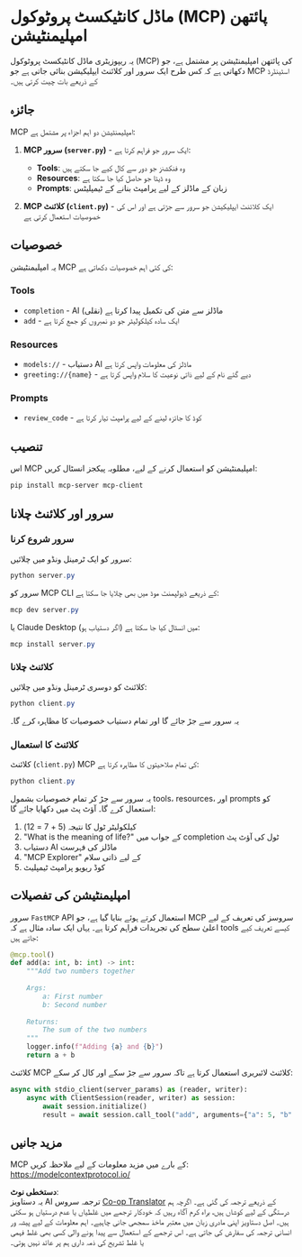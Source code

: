 <!--
CO_OP_TRANSLATOR_METADATA:
{
  "original_hash": "706b9b075dc484b73a053e6e9c709b4b",
  "translation_date": "2025-07-13T23:30:24+00:00",
  "source_file": "04-PracticalImplementation/samples/python/README.md",
  "language_code": "ur"
}
-->
# ماڈل کانٹیکسٹ پروٹوکول (MCP) پائتھن امپلیمنٹیشن

یہ ریپوزیٹری ماڈل کانٹیکسٹ پروٹوکول (MCP) کی پائتھن امپلیمنٹیشن پر مشتمل ہے، جو دکھاتی ہے کہ کس طرح ایک سرور اور کلائنٹ ایپلیکیشن بنائی جاتی ہے جو MCP اسٹینڈرڈ کے ذریعے بات چیت کرتی ہیں۔

## جائزہ

MCP امپلیمنٹیشن دو اہم اجزاء پر مشتمل ہے:

1. **MCP سرور (`server.py`)** - ایک سرور جو فراہم کرتا ہے:
   - **Tools**: وہ فنکشنز جو دور سے کال کیے جا سکتے ہیں
   - **Resources**: وہ ڈیٹا جو حاصل کیا جا سکتا ہے
   - **Prompts**: زبان کے ماڈلز کے لیے پرامپٹ بنانے کے ٹیمپلیٹس

2. **MCP کلائنٹ (`client.py`)** - ایک کلائنٹ ایپلیکیشن جو سرور سے جڑتی ہے اور اس کی خصوصیات استعمال کرتی ہے

## خصوصیات

یہ امپلیمنٹیشن MCP کی کئی اہم خصوصیات دکھاتی ہے:

### Tools
- `completion` - AI ماڈلز سے متن کی تکمیل پیدا کرتا ہے (نقلی)
- `add` - ایک سادہ کیلکولیٹر جو دو نمبروں کو جمع کرتا ہے

### Resources
- `models://` - دستیاب AI ماڈلز کی معلومات واپس کرتا ہے
- `greeting://{name}` - دیے گئے نام کے لیے ذاتی نوعیت کا سلام واپس کرتا ہے

### Prompts
- `review_code` - کوڈ کا جائزہ لینے کے لیے پرامپٹ تیار کرتا ہے

## تنصیب

اس MCP امپلیمنٹیشن کو استعمال کرنے کے لیے، مطلوبہ پیکجز انسٹال کریں:

```powershell
pip install mcp-server mcp-client
```

## سرور اور کلائنٹ چلانا

### سرور شروع کرنا

سرور کو ایک ٹرمینل ونڈو میں چلائیں:

```powershell
python server.py
```

سرور کو MCP CLI کے ذریعے ڈیولپمنٹ موڈ میں بھی چلایا جا سکتا ہے:

```powershell
mcp dev server.py
```

یا Claude Desktop میں انسٹال کیا جا سکتا ہے (اگر دستیاب ہو):

```powershell
mcp install server.py
```

### کلائنٹ چلانا

کلائنٹ کو دوسری ٹرمینل ونڈو میں چلائیں:

```powershell
python client.py
```

یہ سرور سے جڑ جائے گا اور تمام دستیاب خصوصیات کا مظاہرہ کرے گا۔

### کلائنٹ کا استعمال

کلائنٹ (`client.py`) MCP کی تمام صلاحیتوں کا مظاہرہ کرتا ہے:

```powershell
python client.py
```

یہ سرور سے جڑ کر تمام خصوصیات بشمول tools، resources، اور prompts کو استعمال کرے گا۔ آؤٹ پٹ میں دکھایا جائے گا:

1. کیلکولیٹر ٹول کا نتیجہ (5 + 7 = 12)
2. "What is the meaning of life?" کے جواب میں completion ٹول کی آؤٹ پٹ
3. دستیاب AI ماڈلز کی فہرست
4. "MCP Explorer" کے لیے ذاتی سلام
5. کوڈ ریویو پرامپٹ ٹیمپلیٹ

## امپلیمنٹیشن کی تفصیلات

سرور `FastMCP` API استعمال کرتے ہوئے بنایا گیا ہے، جو MCP سروسز کی تعریف کے لیے اعلیٰ سطح کی تجریدات فراہم کرتا ہے۔ یہاں ایک سادہ مثال ہے کہ tools کیسے تعریف کیے جاتے ہیں:

```python
@mcp.tool()
def add(a: int, b: int) -> int:
    """Add two numbers together
    
    Args:
        a: First number
        b: Second number
    
    Returns:
        The sum of the two numbers
    """
    logger.info(f"Adding {a} and {b}")
    return a + b
```

کلائنٹ MCP کلائنٹ لائبریری استعمال کرتا ہے تاکہ سرور سے جڑ سکے اور کال کر سکے:

```python
async with stdio_client(server_params) as (reader, writer):
    async with ClientSession(reader, writer) as session:
        await session.initialize()
        result = await session.call_tool("add", arguments={"a": 5, "b": 7})
```

## مزید جانیں

MCP کے بارے میں مزید معلومات کے لیے ملاحظہ کریں: https://modelcontextprotocol.io/

**دستخطی نوٹ**:  
یہ دستاویز AI ترجمہ سروس [Co-op Translator](https://github.com/Azure/co-op-translator) کے ذریعے ترجمہ کی گئی ہے۔ اگرچہ ہم درستگی کے لیے کوشاں ہیں، براہ کرم آگاہ رہیں کہ خودکار ترجمے میں غلطیاں یا عدم درستیاں ہو سکتی ہیں۔ اصل دستاویز اپنی مادری زبان میں معتبر ماخذ سمجھی جانی چاہیے۔ اہم معلومات کے لیے پیشہ ور انسانی ترجمہ کی سفارش کی جاتی ہے۔ اس ترجمے کے استعمال سے پیدا ہونے والی کسی بھی غلط فہمی یا غلط تشریح کی ذمہ داری ہم پر عائد نہیں ہوتی۔